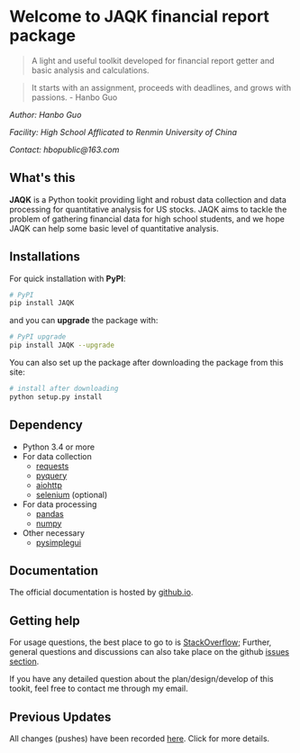 # Welcome to JAQK financial report package
> A light and useful toolkit developed for financial report getter and basic analysis and calculations.

> It starts with an assignment, proceeds with deadlines, and grows with passions. - Hanbo Guo

_Author: Hanbo Guo_

_Facility: High School Afflicated to Renmin University of China_

_Contact: hbopublic@163.com_


## What's this

**JAQK** is a Python tookit providing light and robust data collection and data processing for quantitative analysis for US stocks. JAQK aims to tackle the problem of gathering financial data for high school students, and we hope JAQK can help some basic level of quantitative analysis. 

## Installations
For quick installation with **PyPI**:
```sh
# PyPI 
pip install JAQK
```
and you can **upgrade** the package with:
```sh
# PyPI upgrade
pip install JAQK --upgrade
```
You can also set up the package after downloading the package from this site:
```sh
# install after downloading
python setup.py install
```

## Dependency
- Python 3.4 or more
- For data collection
  - [requests](https://2.python-requests.org//en/master/)
  - [pyquery](https://pyquery.readthedocs.io/en/latest/)
  - [aiohttp](https://aiohttp.readthedocs.io/en/stable/)
  - [selenium](https://selenium-python.readthedocs.io) (optional)
- For data processing
  - [pandas](http://pandas.pydata.org/ "pandas")
  - [numpy](http://www.numpy.org)
- Other necessary
  - [pysimplegui](https://pysimplegui.readthedocs.io/en/latest/)
  
## Documentation
The official documentation is hosted by [github.io]().
  
## Getting help
For usage questions, the best place to go to is [StackOverflow](https://stackoverflow.com/questions/tagged/JAQK);
Further, general questions and discussions can also take place on the github [issues section](https://github.com/Haannbboo/JAQK/issues).

If you have any detailed question about the plan/design/develop of this tookit, feel free to contact me through my email.

## Previous Updates

All changes (pushes) have been recorded [here](https://github.com/Haannbboo/JAQK/blob/master/jaqk/HISVERSION.md). Click for more details.
  
